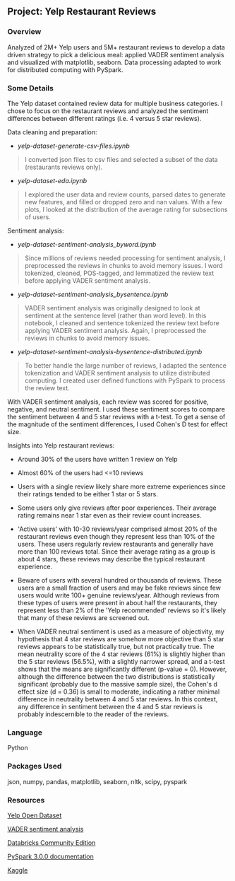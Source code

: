 
## Project: Yelp Restaurant Reviews

### Overview
Analyzed of 2M+ Yelp users and 5M+ restaurant reviews to develop a data driven strategy to pick a delicious meal: applied VADER sentiment analysis and visualized with matplotlib, seaborn. Data processing adapted to work for distributed computing with PySpark.

### Some Details
The Yelp dataset contained review data for multiple business categories. I chose to focus on the restaurant reviews and analyzed the sentiment differences between different ratings (i.e. 4 versus 5 star reviews).

Data cleaning and preparation:
- *yelp-dataset-generate-csv-files.ipynb*
>I converted json files to csv files and selected a subset of the data (restaurants reviews only).
>
- *yelp-dataset-eda.ipynb*
>I explored the user data and review counts, parsed dates to generate new features, and filled or dropped zero and nan values. With a few plots, I looked at the distribution of the average rating for subsections of users.

Sentiment analysis:
- *yelp-dataset-sentiment-analysis_byword.ipynb*
>Since millions of reviews needed processing for sentiment analysis, I preprocessed the reviews in chunks to avoid memory issues. I word tokenized, cleaned, POS-tagged, and lemmatized the review text before applying VADER sentiment analysis. 
>
- *yelp-dataset-sentiment-analysis_bysentence.ipynb*
>VADER sentiment analysis was originally designed to look at sentiment at the sentence level (rather than word level). In this notebook, I cleaned and sentence tokenized the review text before applying VADER sentiment analysis. Again, I preprocessed the reviews in chunks to avoid memory issues.
>
- *yelp-dataset-sentiment-analysis-bysentence-distributed.ipynb*
>To better handle the large number of reviews, I adapted the sentence tokenization and VADER sentiment analysis to utilize distributed computing. I created user defined functions with PySpark to process the review text.

With VADER sentiment analysis, each review was scored for positive, negative, and neutral sentiment. I used these sentiment scores to compare the sentiment between 4 and 5 star reviews with a t-test. To get a sense of the magnitude of the sentiment differences, I used Cohen's D test for effect size.

Insights into Yelp restaurant reviews:
- Around 30% of the users have written 1 review on Yelp
- Almost 60% of the users had <=10 reviews
- Users with a single review likely share more extreme experiences since their ratings tended to be either 1 star or 5 stars.
- Some users only give reviews after poor experiences. Their average rating remains near 1 star even as their review count increases.
- 'Active users' with 10-30 reviews/year comprised almost 20% of the restaurant reviews even though they represent less than 10% of the users. These users regularly review restaurants and generally have more than 100 reviews total. Since their average rating as a group is about 4 stars, these reviews may describe the typical restaurant experience.
- Beware of users with several hundred or thousands of reviews. These users are a small fraction of users and may be fake reviews since few users would write 100+ genuine reviews/year. Although reviews from these types of users were present in about half the restaurants, they represent less than 2% of the 'Yelp recommended' reviews so it's likely that many of these reviews are screened out.

- When VADER neutral sentiment is used as a measure of objectivity, my hypothesis that 4 star reviews are somehow more objective than 5 star reviews appears to be statistically true, but not practically true. The mean neutrality score of the 4 star reviews (61%) is slightly higher than the 5 star reviews (56.5%), with a slightly narrower spread, and a t-test shows that the means are significantly different (p-value = 0). However, although the difference between the two distributions is statistically significant (probably due to the massive sample size), the Cohen's d effect size (d = 0.36) is small to moderate, indicating a rather minimal difference in neutrality between 4 and 5 star reviews. In this context, any difference in sentiment between the 4 and 5 star reviews is probably indescernible to the reader of the reviews.

### Language
Python

### Packages Used
json, numpy, pandas, matplotlib, seaborn, nltk, scipy, pyspark

### Resources
[Yelp Open Dataset](https://www.yelp.com/dataset)

[VADER sentiment analysis](https://github.com/cjhutto/vaderSentiment)

[Databricks Community Edition](https://community.cloud.databricks.com/)

[PySpark 3.0.0 documentation](https://spark.apache.org/docs/3.0.0/api/python/pyspark.sql.html)

[Kaggle](https://www.kaggle.com/)
